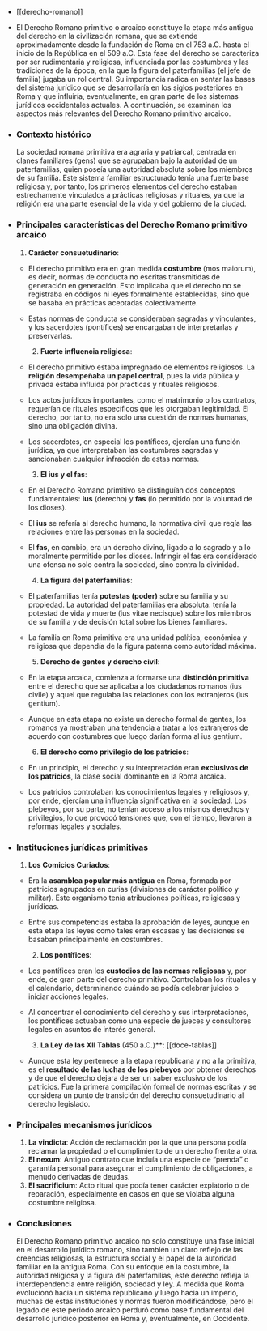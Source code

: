 - [[derecho-romano]]
- El Derecho Romano primitivo o arcaico constituye la etapa más antigua del derecho en la civilización romana, que se extiende aproximadamente desde la fundación de Roma en el 753 a.C. hasta el inicio de la República en el 509 a.C. Esta fase del derecho se caracteriza por ser rudimentaria y religiosa, influenciada por las costumbres y las tradiciones de la época, en la que la figura del paterfamilias (el jefe de familia) jugaba un rol central. Su importancia radica en sentar las bases del sistema jurídico que se desarrollaría en los siglos posteriores en Roma y que influiría, eventualmente, en gran parte de los sistemas jurídicos occidentales actuales. A continuación, se examinan los aspectos más relevantes del Derecho Romano primitivo arcaico.
- ### Contexto histórico
  
  La sociedad romana primitiva era agraria y patriarcal, centrada en clanes familiares (gens) que se agrupaban bajo la autoridad de un paterfamilias, quien poseía una autoridad absoluta sobre los miembros de su familia. Este sistema familiar estructurado tenía una fuerte base religiosa y, por tanto, los primeros elementos del derecho estaban estrechamente vinculados a prácticas religiosas y rituales, ya que la religión era una parte esencial de la vida y del gobierno de la ciudad.
- ### Principales características del Derecho Romano primitivo arcaico
  
  1. **Carácter consuetudinario**:
	- El derecho primitivo era en gran medida **costumbre** (mos maiorum), es decir, normas de conducta no escritas transmitidas de generación en generación. Esto implicaba que el derecho no se registraba en códigos ni leyes formalmente establecidas, sino que se basaba en prácticas aceptadas colectivamente.
	- Estas normas de conducta se consideraban sagradas y vinculantes, y los sacerdotes (pontífices) se encargaban de interpretarlas y preservarlas.
	  
	  2. **Fuerte influencia religiosa**:
	- El derecho primitivo estaba impregnado de elementos religiosos. La **religión desempeñaba un papel central**, pues la vida pública y privada estaba influida por prácticas y rituales religiosos.
	- Los actos jurídicos importantes, como el matrimonio o los contratos, requerían de rituales específicos que les otorgaban legitimidad. El derecho, por tanto, no era solo una cuestión de normas humanas, sino una obligación divina.
	- Los sacerdotes, en especial los pontífices, ejercían una función jurídica, ya que interpretaban las costumbres sagradas y sancionaban cualquier infracción de estas normas.
	  
	  3. **El ius y el fas**:
	- En el Derecho Romano primitivo se distinguían dos conceptos fundamentales: **ius** (derecho) y **fas** (lo permitido por la voluntad de los dioses).
	- El **ius** se refería al derecho humano, la normativa civil que regía las relaciones entre las personas en la sociedad.
	- El **fas**, en cambio, era un derecho divino, ligado a lo sagrado y a lo moralmente permitido por los dioses. Infringir el fas era considerado una ofensa no solo contra la sociedad, sino contra la divinidad.
	  
	  4. **La figura del paterfamilias**:
	- El paterfamilias tenía **potestas (poder)** sobre su familia y su propiedad. La autoridad del paterfamilias era absoluta: tenía la potestad de vida y muerte (ius vitae necisque) sobre los miembros de su familia y de decisión total sobre los bienes familiares.
	- La familia en Roma primitiva era una unidad política, económica y religiosa que dependía de la figura paterna como autoridad máxima.
	  
	  5. **Derecho de gentes y derecho civil**:
	- En la etapa arcaica, comienza a formarse una **distinción primitiva** entre el derecho que se aplicaba a los ciudadanos romanos (ius civile) y aquel que regulaba las relaciones con los extranjeros (ius gentium).
	- Aunque en esta etapa no existe un derecho formal de gentes, los romanos ya mostraban una tendencia a tratar a los extranjeros de acuerdo con costumbres que luego darían forma al ius gentium.
	  
	  6. **El derecho como privilegio de los patricios**:
	- En un principio, el derecho y su interpretación eran **exclusivos de los patricios**, la clase social dominante en la Roma arcaica.
	- Los patricios controlaban los conocimientos legales y religiosos y, por ende, ejercían una influencia significativa en la sociedad. Los plebeyos, por su parte, no tenían acceso a los mismos derechos y privilegios, lo que provocó tensiones que, con el tiempo, llevaron a reformas legales y sociales.
- ### Instituciones jurídicas primitivas
  
  1. **Los Comicios Curiados**:
	- Era la **asamblea popular más antigua** en Roma, formada por patricios agrupados en curias (divisiones de carácter político y militar). Este organismo tenía atribuciones políticas, religiosas y jurídicas.
	- Entre sus competencias estaba la aprobación de leyes, aunque en esta etapa las leyes como tales eran escasas y las decisiones se basaban principalmente en costumbres.
	  
	  2. **Los pontífices**:
	- Los pontífices eran los **custodios de las normas religiosas** y, por ende, de gran parte del derecho primitivo. Controlaban los rituales y el calendario, determinando cuándo se podía celebrar juicios o iniciar acciones legales.
	- Al concentrar el conocimiento del derecho y sus interpretaciones, los pontífices actuaban como una especie de jueces y consultores legales en asuntos de interés general.
	  
	  3. **La Ley de las XII Tablas** (450 a.C.)**: [[doce-tablas]]
	- Aunque esta ley pertenece a la etapa republicana y no a la primitiva, es el **resultado de las luchas de los plebeyos** por obtener derechos y de que el derecho dejara de ser un saber exclusivo de los patricios. Fue la primera compilación formal de normas escritas y se considera un punto de transición del derecho consuetudinario al derecho legislado.
- ### Principales mecanismos jurídicos
  
  1. **La vindicta**: Acción de reclamación por la que una persona podía reclamar la propiedad o el cumplimiento de un derecho frente a otra.
  2. **El nexum**: Antiguo contrato que incluía una especie de “prenda” o garantía personal para asegurar el cumplimiento de obligaciones, a menudo derivadas de deudas.
  3. **El sacrificium**: Acto ritual que podía tener carácter expiatorio o de reparación, especialmente en casos en que se violaba alguna costumbre religiosa.
- ### Conclusiones
  
  El Derecho Romano primitivo arcaico no solo constituye una fase inicial en el desarrollo jurídico romano, sino también un claro reflejo de las creencias religiosas, la estructura social y el papel de la autoridad familiar en la antigua Roma. Con su enfoque en la costumbre, la autoridad religiosa y la figura del paterfamilias, este derecho refleja la interdependencia entre religión, sociedad y ley. A medida que Roma evolucionó hacia un sistema republicano y luego hacia un imperio, muchas de estas instituciones y normas fueron modificándose, pero el legado de este periodo arcaico perduró como base fundamental del desarrollo jurídico posterior en Roma y, eventualmente, en Occidente.